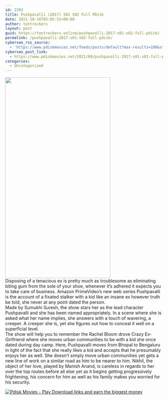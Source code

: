 ```yaml
---
id: 2392
title: Pushpavalli (2017) S01 S02 Full PDisk
date: 2021-10-16T05:05:51+00:00
author: tentrockers
layout: post
guid: https://tentrockers.online/pushpavalli-2017-s01-s02-full-pdisk/
permalink: /pushpavalli-2017-s01-s02-full-pdisk/
cyberseo_rss_source:
  - 'https://www.pdiskmovies.net/feeds/posts/default?max-results=100&start-index=201'
cyberseo_post_link:
  - https://www.pdiskmovies.net/2021/09/pushpavalli-2017-s01-s02-full-pdisk.html
categories:
  - Uncategorized
---
```

<div class="separator">
  <a href="https://1.bp.blogspot.com/-tUPhq03k5QM/YVR7USK16iI/AAAAAAAAbcw/X0woOWw6H_IiPHDfbgfh6X0A8jhIK2gqwCLcBGAsYHQ/s1200/Pushpavalli%2B%25282017%2529%2BS01%2BS02%2BFull%2BPDisk.jpg"><img loading="lazy" border="0" data-original-height="1200" data-original-width="630" height="640" src="https://1.bp.blogspot.com/-tUPhq03k5QM/YVR7USK16iI/AAAAAAAAbcw/X0woOWw6H_IiPHDfbgfh6X0A8jhIK2gqwCLcBGAsYHQ/w336-h640/Pushpavalli%2B%25282017%2529%2BS01%2BS02%2BFull%2BPDisk.jpg" width="336" /></a>
</div>



<div>
  <div>
    <span>Disposing of a tenacious ex is pretty much as troublesome as eliminating biting gum from the sole of your shoe, whenever it&#8217;s adhered it expects you to take care of business. Amazon PrimeVideo&#8217;s new web series Pushpavalli is the account of a fixated stalker with a kid like an insane ex however truth be told, she never at any point dated the person.&nbsp;</span>
  </div>
  
  <div>
    <span>Made by Sumukhi Suresh, the show stars her as the lead character Pushpavalli and she has been named appropriately. In a scene where she is asked what her name implies, she answers with a touch of wavering, a creeper. A creeper she is, yet she figures out how to conceal it well on a superficial level.&nbsp;</span>
  </div>
  
  <div>
    <span>The show will help you to remember the Rachel Bloom drove Crazy Ex-Girlfriend where she moves urban communities to be with a kid she once dated during day camp. Here, Pushpavalli moves from Bhopal to Bengaluru in light of the fact that she really likes a kid and accepts that he presumably enjoys her as well. She doesn&#8217;t simply move urban communities yet gets a new line of work on a similar road as him to be nearer to him. Nikhil, the object of her love, played by Manish Anand, is careless in regards to her over the top routes before all else yet as it begins getting progressively frightening, his concern for him as well as his family makes you worried for his security.</span>
  </div>
</div>

[![](https://1.bp.blogspot.com/-KJZYdQTn3nw/YS8VdIdXMyI/AAAAAAAAaw4/BR8dsGkpxw0T8C_4G4ALfMA7cP79KN3kwCLcBGAsYHQ/w400-h58/play_download_buttuons-removebg-preview.png "Pdisk Movies - Play Download links and earn the biggest money")](https://www.pdiskmovies.net/p/pushpavalli-2017-s01-s02-full-pdisk.html)